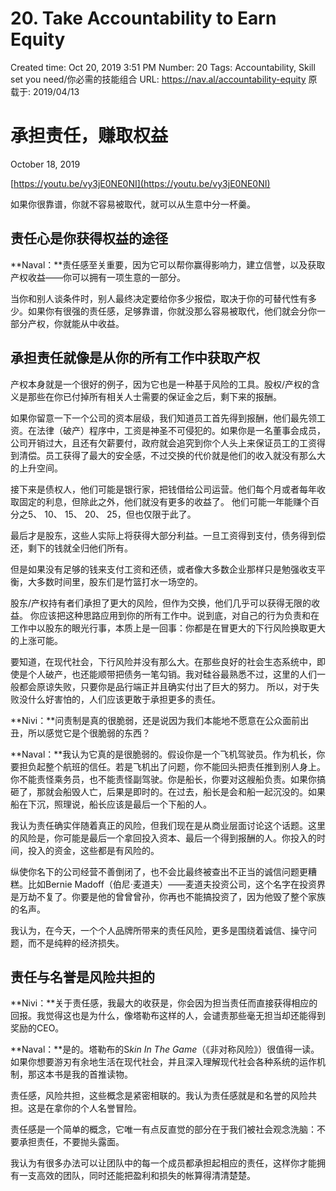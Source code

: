 # 20. Take Accountability to Earn Equity

Created time: Oct 20, 2019 3:51 PM
Number: 20
Tags: Accountability, Skill set you need/你必需的技能组合
URL: https://nav.al/accountability-equity
原载于: 2019/04/13

# **承担责任，赚取权益**

October 18, 2019

[https://youtu.be/vy3jE0NE0NI](https://youtu.be/vy3jE0NE0NI)

如果你很靠谱，你就不容易被取代，就可以从生意中分一杯羹。

## **责任心是你获得权益的途径**

**Naval：**责任感至关重要，因为它可以帮你赢得影响力，建立信誉，以及获取产权收益——你可以拥有一项生意的一部分。

当你和别人谈条件时，别人最终决定要给你多少报偿，取决于你的可替代性有多少。如果你有很强的责任感，足够靠谱，你就没那么容易被取代，他们就会分你一部分产权，你就能从中收益。

## **承担责任就像是从你的所有工作中获取产权**

产权本身就是一个很好的例子，因为它也是一种基于风险的工具。股权/产权的含义是那些在你已付掉所有相关人士需要的保证金之后，剩下来的报酬。

如果你留意一下一个公司的资本层级，我们知道员工首先得到报酬，他们最先领工资。在法律（破产）程序中，工资是神圣不可侵犯的。如果你是一名董事会成员，公司开销过大，且还有欠薪要付，政府就会追究到你个人头上来保证员工的工资得到清偿。员工获得了最大的安全感，不过交换的代价就是他们的收入就没有那么大的上升空间。

接下来是债权人，他们可能是银行家，把钱借给公司运营。他们每个月或者每年收取固定的利息，但除此之外，他们就没有更多的收益了。 他们可能一年能赚个百分之5、 10、 15、 20、 25，但也仅限于此了。

最后才是股东，这些人实际上将获得大部分利益。一旦工资得到支付，债务得到偿还，剩下的钱就全归他们所有。

但是如果没有足够的钱来支付工资和还债，或者像大多数企业那样只是勉强收支平衡，大多数时间里，股东们是竹篮打水一场空的。

股东/产权持有者们承担了更大的风险，但作为交换，他们几乎可以获得无限的收益。 你应该把这种思路应用到你的所有工作中。说到底，对自己的行为负责和在工作中以股东的眼光行事，本质上是一回事：你都是在冒更大的下行风险换取更大的上涨可能。

要知道，在现代社会，下行风险并没有那么大。在那些良好的社会生态系统中，即使是个人破产，也还能顺带把债务一笔勾销。我对硅谷最熟悉不过，这里的人们一般都会原谅失败，只要你是品行端正并且确实付出了巨大的努力。 所以，对于失败没什么好害怕的，人们应该更敢于承担更多的责任。

**Nivi：**问责制是真的很脆弱，还是说因为我们本能地不愿意在公众面前出丑，所以感觉它是个很脆弱的东西？

**Naval：**我认为它真的是很脆弱的。假设你是一个飞机驾驶员。作为机长，你要担负起整个航班的信任。若是飞机出了问题，你不能回头把责任推到别人身上。你不能责怪乘务员，也不能责怪副驾驶。你是船长，你要对这艘船负责。如果你搞砸了，那就会船毁人亡，后果是即时的。在过去，船长是会和船一起沉没的。如果船在下沉，照理说，船长应该是最后一个下船的人。

我认为责任确实伴随着真正的风险，但我们现在是从商业层面讨论这个话题。这里的风险是，你可能是最后一个拿回投入资本、最后一个得到报酬的人。你投入的时间，投入的资金，这些都是有风险的。

纵使你名下的公司经营不善倒闭了，也不会比最终被查出不正当的诚信问题更糟糕。比如Bernie Madoff（伯尼·麦道夫）——麦道夫投资公司，这个名字在投资界是万劫不复了。你要是他的曾曾曾孙，你再也不能搞投资了，因为他毁了整个家族的名声。

我认为，在今天，一个个人品牌所带来的责任风险，更多是围绕着诚信、操守问题，而不是纯粹的经济损失。

## **责任与名誉是风险共担的**

**Nivi：**关于责任感，我最大的收获是，你会因为担当责任而直接获得相应的回报。我觉得这也是为什么，像塔勒布这样的人，会谴责那些毫无担当却还能得到奖励的CEO。

**Naval：**是的。塔勒布的S*kin In The Game*（《非对称风险》）很值得一读。如果你想要游刃有余地生活在现代社会，并且深入理解现代社会各种系统的运作机制，那这本书是我的首推读物。

责任感，风险共担，这些概念是紧密相联的。我认为责任感就是和名誉的风险共担。这是在拿你的个人名誉冒险。

责任感是一个简单的概念，它唯一有点反直觉的部分在于我们被社会观念洗脑：不要承担责任，不要抛头露面。

我认为有很多办法可以让团队中的每一个成员都承担起相应的责任，这样你才能拥有一支高效的团队，同时还能把盈利和损失的帐算得清清楚楚。